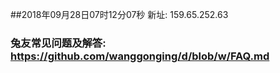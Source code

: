 ##2018年09月28日07时12分07秒 新址: 159.65.252.63
### 兔友常见问题及解答: https://github.com/wanggonging/d/blob/w/FAQ.md

